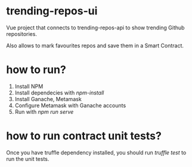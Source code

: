 # trending-repos-ui
Vue project that connects to trending-repos-api to show trending Github repositories.

Also allows to mark favourites repos and save them in a Smart Contract.

# how to run?
1. Install NPM 
2. Install dependecies with *npm-install*
3. Install Ganache, Metamask
4. Configure Metamask with Ganache accounts 
5. Run with *npm run serve*

# how to run contract unit tests?
Once you have truffle dependency installed, you should run *truffle test* to run the unit tests.


